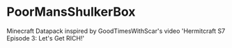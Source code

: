 # PoorMansShulkerBox
Minecraft Datapack inspired by GoodTimesWithScar's video 'Hermitcraft S7 Episode 3: Let's Get RICH!'
